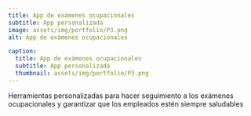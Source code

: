 ```yaml
---
title: App de exámenes ocupacionales
subtitle: App personalizada
image: assets/img/portfolio/P3.png
alt: App de exámenes ocupacionales

caption:
  title: App de exámenes ocupacionales
  subtitle: App personalizada
  thumbnail: assets/img/portfolio/P3.png
---
```

Herramientas personalizadas para hacer seguimiento a los exámenes ocupacionales y garantizar que los empleados estén siempre saludables

